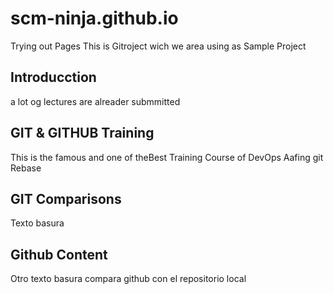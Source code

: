 # scm-ninja.github.io
Trying out Pages
This is Gitroject wich we area using as Sample Project

## Introducction
a lot og lectures are alreader submmitted

## GIT & GITHUB Training
This is the famous and one of theBest Training Course of DevOps
Aafing git Rebase

## GIT Comparisons
Texto basura

## Github Content
Otro texto basura compara github con el repositorio local